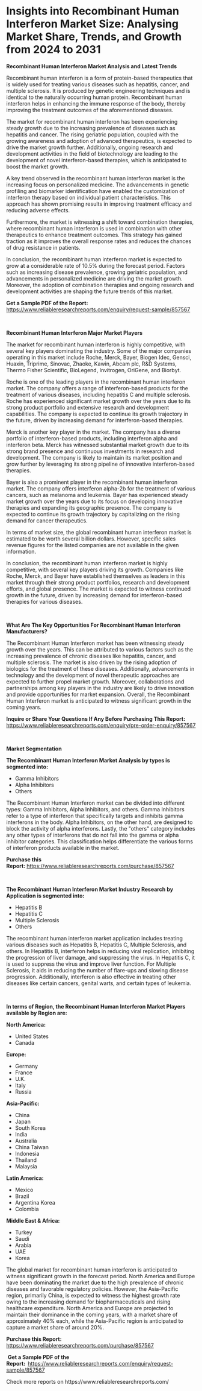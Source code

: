 <p><h1>Insights into Recombinant Human Interferon Market Size: Analysing Market Share, Trends, and Growth from 2024 to 2031</h1></p><p><strong>Recombinant Human Interferon Market Analysis and Latest Trends</strong></p>
<p><p>Recombinant human interferon is a form of protein-based therapeutics that is widely used for treating various diseases such as hepatitis, cancer, and multiple sclerosis. It is produced by genetic engineering techniques and is identical to the naturally occurring human protein. Recombinant human interferon helps in enhancing the immune response of the body, thereby improving the treatment outcomes of the aforementioned diseases.</p><p>The market for recombinant human interferon has been experiencing steady growth due to the increasing prevalence of diseases such as hepatitis and cancer. The rising geriatric population, coupled with the growing awareness and adoption of advanced therapeutics, is expected to drive the market growth further. Additionally, ongoing research and development activities in the field of biotechnology are leading to the development of novel interferon-based therapies, which is anticipated to boost the market growth.</p><p>A key trend observed in the recombinant human interferon market is the increasing focus on personalized medicine. The advancements in genetic profiling and biomarker identification have enabled the customization of interferon therapy based on individual patient characteristics. This approach has shown promising results in improving treatment efficacy and reducing adverse effects.</p><p>Furthermore, the market is witnessing a shift toward combination therapies, where recombinant human interferon is used in combination with other therapeutics to enhance treatment outcomes. This strategy has gained traction as it improves the overall response rates and reduces the chances of drug resistance in patients.</p><p>In conclusion, the recombinant human interferon market is expected to grow at a considerable rate of 10.5% during the forecast period. Factors such as increasing disease prevalence, growing geriatric population, and advancements in personalized medicine are driving the market growth. Moreover, the adoption of combination therapies and ongoing research and development activities are shaping the future trends of this market.</p></p>
<p><strong>Get a Sample PDF of the Report:&nbsp;</strong> <a href="https://www.reliableresearchreports.com/enquiry/request-sample/857567">https://www.reliableresearchreports.com/enquiry/request-sample/857567</a></p>
<p>&nbsp;</p>
<p><strong>Recombinant Human Interferon Major Market Players</strong></p>
<p><p>The market for recombinant human interferon is highly competitive, with several key players dominating the industry. Some of the major companies operating in this market include Roche, Merck, Bayer, Biogen Idec, Gensci, Huaxin, Triprime, Sinovac, Zhaoke, Kawin, Abcam plc, R&D Systems, Thermo Fisher Scientific, BioLegend, Invitrogen, OriGene, and Biorbyt.</p><p>Roche is one of the leading players in the recombinant human interferon market. The company offers a range of interferon-based products for the treatment of various diseases, including hepatitis C and multiple sclerosis. Roche has experienced significant market growth over the years due to its strong product portfolio and extensive research and development capabilities. The company is expected to continue its growth trajectory in the future, driven by increasing demand for interferon-based therapies.</p><p>Merck is another key player in the market. The company has a diverse portfolio of interferon-based products, including interferon alpha and interferon beta. Merck has witnessed substantial market growth due to its strong brand presence and continuous investments in research and development. The company is likely to maintain its market position and grow further by leveraging its strong pipeline of innovative interferon-based therapies.</p><p>Bayer is also a prominent player in the recombinant human interferon market. The company offers interferon alpha-2b for the treatment of various cancers, such as melanoma and leukemia. Bayer has experienced steady market growth over the years due to its focus on developing innovative therapies and expanding its geographic presence. The company is expected to continue its growth trajectory by capitalizing on the rising demand for cancer therapeutics.</p><p>In terms of market size, the global recombinant human interferon market is estimated to be worth several billion dollars. However, specific sales revenue figures for the listed companies are not available in the given information.</p><p>In conclusion, the recombinant human interferon market is highly competitive, with several key players driving its growth. Companies like Roche, Merck, and Bayer have established themselves as leaders in this market through their strong product portfolios, research and development efforts, and global presence. The market is expected to witness continued growth in the future, driven by increasing demand for interferon-based therapies for various diseases.</p></p>
<p>&nbsp;</p>
<p><strong>What Are The Key Opportunities For Recombinant Human Interferon Manufacturers?</strong></p>
<p><p>The Recombinant Human Interferon market has been witnessing steady growth over the years. This can be attributed to various factors such as the increasing prevalence of chronic diseases like hepatitis, cancer, and multiple sclerosis. The market is also driven by the rising adoption of biologics for the treatment of these diseases. Additionally, advancements in technology and the development of novel therapeutic approaches are expected to further propel market growth. Moreover, collaborations and partnerships among key players in the industry are likely to drive innovation and provide opportunities for market expansion. Overall, the Recombinant Human Interferon market is anticipated to witness significant growth in the coming years.</p></p>
<p><strong>Inquire or Share Your Questions If Any Before Purchasing This Report:</strong> <a href="https://www.reliableresearchreports.com/enquiry/pre-order-enquiry/857567">https://www.reliableresearchreports.com/enquiry/pre-order-enquiry/857567</a></p>
<p>&nbsp;</p>
<p><strong>Market Segmentation</strong></p>
<p><strong>The Recombinant Human Interferon Market Analysis by types is segmented into:</strong></p>
<p><ul><li>Gamma Inhibitors</li><li>Alpha Inhibitors</li><li>Others</li></ul></p>
<p><p>The Recombinant Human Interferon market can be divided into different types: Gamma Inhibitors, Alpha Inhibitors, and others. Gamma Inhibitors refer to a type of interferon that specifically targets and inhibits gamma interferons in the body. Alpha Inhibitors, on the other hand, are designed to block the activity of alpha interferons. Lastly, the "others" category includes any other types of interferons that do not fall into the gamma or alpha inhibitor categories. This classification helps differentiate the various forms of interferon products available in the market.</p></p>
<p><strong>Purchase this Report:&nbsp;</strong><a href="https://www.reliableresearchreports.com/purchase/857567">https://www.reliableresearchreports.com/purchase/857567</a></p>
<p>&nbsp;</p>
<p><strong>The Recombinant Human Interferon Market Industry Research by Application is segmented into:</strong></p>
<p><ul><li>Hepatitis B</li><li>Hepatitis C</li><li>Multiple Sclerosis</li><li>Others</li></ul></p>
<p><p>The recombinant human interferon market application includes treating various diseases such as Hepatitis B, Hepatitis C, Multiple Sclerosis, and others. In Hepatitis B, interferon helps in reducing viral replication, inhibiting the progression of liver damage, and suppressing the virus. In Hepatitis C, it is used to suppress the virus and improve liver function. For Multiple Sclerosis, it aids in reducing the number of flare-ups and slowing disease progression. Additionally, interferon is also effective in treating other diseases like certain cancers, genital warts, and certain types of leukemia.</p></p>
<p>&nbsp;</p>
<p><strong>In terms of Region, the Recombinant Human Interferon Market Players available by Region are:</strong></p>
<p>
    <p> <strong> North America: </strong>
        <ul>
            <li>United States</li>
            <li>Canada</li>
        </ul>
        </p> 
    <p> <strong> Europe: </strong>
        <ul>
            <li>Germany</li>
            <li>France</li>
            <li>U.K.</li>
            <li>Italy</li>
            <li>Russia</li>
        </ul>
        </p> 
    <p> <strong> Asia-Pacific: </strong>
        <ul>
            <li>China</li>
            <li>Japan</li>
            <li>South Korea</li>
            <li>India</li>
            <li>Australia</li>
            <li>China Taiwan</li>
            <li>Indonesia</li>
            <li>Thailand</li>
            <li>Malaysia</li>
        </ul>
        </p> 
    <p> <strong> Latin America: </strong>
        <ul>
            <li>Mexico</li>
            <li>Brazil</li>
            <li>Argentina Korea</li>
            <li>Colombia</li>
        </ul>
        </p> 
    <p> <strong> Middle East & Africa: </strong>
        <ul>
            <li>Turkey</li>
            <li>Saudi</li>
            <li>Arabia</li>
            <li>UAE</li>
            <li>Korea</li>
        </ul>
    </p>
    </p>
<p><p>The global market for recombinant human interferon is anticipated to witness significant growth in the forecast period. North America and Europe have been dominating the market due to the high prevalence of chronic diseases and favorable regulatory policies. However, the Asia-Pacific region, primarily China, is expected to witness the highest growth rate owing to the increasing demand for biopharmaceuticals and rising healthcare expenditure. North America and Europe are projected to maintain their dominance in the coming years, with a market share of approximately 40% each, while the Asia-Pacific region is anticipated to capture a market share of around 20%.</p></p>
<p><strong>Purchase this Report: </strong><a href="https://www.reliableresearchreports.com/purchase/857567">https://www.reliableresearchreports.com/purchase/857567</a></p>
<p>&nbsp;<strong>Get a Sample PDF of the Report:&nbsp;&nbsp;</strong><a href="https://www.reliableresearchreports.com/enquiry/request-sample/857567">https://www.reliableresearchreports.com/enquiry/request-sample/857567</a></p>
<p><strong></strong></p>
<p>Check more reports on https://www.reliableresearchreports.com/</p>